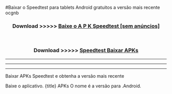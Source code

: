 #Baixar o Speedtest   para tablets Android gratuitos a versão mais recente ocgnb


<div align="center">
<h3>Download >>>>> <a href="https://pt-web.web.app/?pt= Speedtest ">Baixe o A P K Speedtest  [sem anúncios]</a></h3><br>

<h3>Download >>>>> <a href="https://pt-web.web.app/?pt= Speedtest ">Speedtest  Baixar APKs</a></h3>
</div>

----------------------------------------------------------

----------------------------------------------------------

----------------------------------------------------------

Baixar APKs Speedtest  e obtenha a versão mais recente

Baixe o aplicativo. {title} APKs O nome é a versão para .Android.


